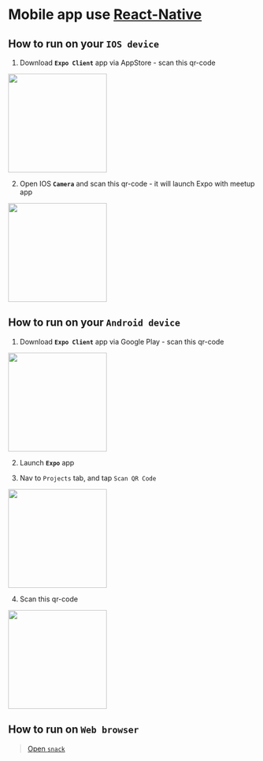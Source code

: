 # Mobile app use [React-Native](https://facebook.github.io/react-native/)
## How to run on your `IOS device`
1. Download **`Expo Client`** app via AppStore - scan this qr-code
<img src="https://drive.google.com/uc?export=view&id=1SSNty8wigGBu5vzfZ7rDXBF453u-bJxX" width="200">

2. Open IOS **`Camera`** and scan this qr-code - it will launch Expo with meetup app
<img src="https://drive.google.com/uc?export=view&id=1Shvmt-3M-S0Tfr9GhDA4kF2Yp1tnHfj7" width="200">



## How to run on your `Android device`
1. Download **`Expo Client`** app via Google Play - scan this qr-code
<img src="https://drive.google.com/uc?export=view&id=1cBsPGUqaOKRDgfIR_eW-Raq-eS_k2Ly4" width="200">

2. Launch **`Expo`** app

3. Nav to `Projects` tab, and tap `Scan QR Code`
<img src="https://drive.google.com/uc?export=view&id=11J-G-dmYexlF_PvH5gWUhqd7ZZbMQo9f" width="200">

4. Scan this qr-code
<img src="https://drive.google.com/uc?export=view&id=1Shvmt-3M-S0Tfr9GhDA4kF2Yp1tnHfj7" width="200">

## How to run on `Web browser`
> [Open `snack`](https://snack.expo.io/@innovaterz/motion)
